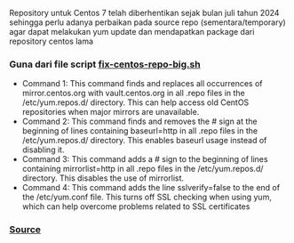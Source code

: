Repository untuk Centos 7 telah diberhentikan sejak bulan juli tahun 2024 sehingga perlu adanya perbaikan pada source repo (sementara/temporary) agar dapat melakukan yum update dan mendapatkan package dari repository centos lama

### Guna dari file script [fix-centos-repo-big.sh](https://github.com/aud1tya4dnan/BIG-Troubleshoot/blob/main/fix-centos-repo-big.sh)

- Command 1: This command finds and replaces all occurrences of mirror.centos.org with vault.centos.org in all .repo files in the /etc/yum.repos.d/ directory. This can help access old CentOS repositories when major mirrors are unavailable.
- Command 2: This command finds and removes the # sign at the beginning of lines containing baseurl=http in all .repo files in the /etc/yum.repos.d/ directory. This enables baseurl usage instead of disabling it.
- Command 3: This command adds a # sign to the beginning of lines containing mirrorlist=http in all .repo files in the /etc/yum.repos.d/ directory. This disables the use of mirrorlist.
- Command 4: This command adds the line sslverify=false to the end of the /etc/yum.conf file. This turns off SSL checking when using yum, which can help overcome problems related to SSL certificates

### [Source](https://medium.com/@bonguides25/fix-http-error-404-not-found-trying-other-mirror-centos-7-1600e862644c)
